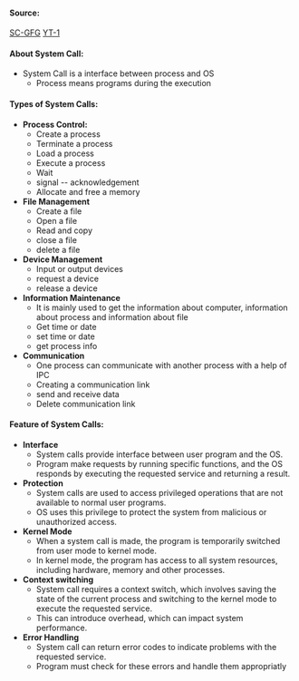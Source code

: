 #### Source:
[SC-GFG](https://www.geeksforgeeks.org/introduction-of-system-call/)
[YT-1](https://www.youtube.com/watch?v=d3aCjfuMCIU&list=PLXj4XH7LcRfDrdQuJTHIPmKMpa7eYVaPm&index=5)

#### About System Call:

* System Call is a interface between process and OS
	* Process means programs during the execution

#### Types of System Calls:

* **Process Control:**
	* Create a process
	* Terminate a process
	* Load a process
	* Execute a process
	* Wait
	* signal -- acknowledgement
	* Allocate and free a memory
* **File Management**
	* Create a file
	* Open a file
	* Read and copy
	* close a file
	* delete a file
* **Device Management**
	* Input or output devices
	* request a device
	* release a device
* **Information Maintenance**
	* It is mainly used to get the information about computer, information about process and information about file
	* Get time or date
	* set time or date
	* get process info
* **Communication**
	* One process can communicate with another process with a help of IPC
	* Creating a communication link
	* send and receive data
	* Delete communication link


#### Feature of System Calls:

* **Interface**
	* System calls provide interface between user program and the OS.
	* Program make requests by running specific functions, and the OS responds by executing the requested service and returning a result.
* **Protection**
	* System calls are used to access privileged operations that are not available to normal user programs. 
	* OS uses this privilege to protect the system from malicious or unauthorized access.
* **Kernel Mode**
	* When a system call is made, the program is temporarily switched from user mode to kernel mode.
	* In kernel mode, the program has access to all system resources, including hardware, memory and other processes.
* **Context switching**
	* System call requires a context switch, which involves saving the state of the current process and switching to the kernel mode to execute the requested service.
	* This can introduce overhead, which can impact system performance.
* **Error Handling**
	* System call can return error codes to indicate problems with the requested service. 
	* Program must check for these errors and handle them appropriatly